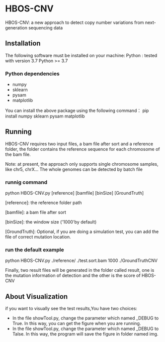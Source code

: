 # HBOS-CNV
HBOS-CNV: a new approach to detect copy number variations from next-generation sequencing data

## Installation
The following software must be installed on your machine:
Python : tested with version 3.7
Python >= 3.7

### Python dependencies
* numpy
* sklearn
* pysam
* matplotlib

You can install the above package using the following command：
pip install numpy sklearn  pysam matplotlib


## Running
HBOS-CNV requires two input files, a bam file after sort and a reference folder,
the folder contains the reference sequence for each chromosome of the bam file.

Note: at present, the approach only supports single chromosome samples, like chr5, chrX...
The whole genomes can be detected by batch file
### runnig command
python HBOS-CNV.py [reference] [bamfile] [binSize] [GroundTruth]

[reference]: the reference folder path

[bamfile]: a bam file after sort

[binSize]: the window size ('1000'by default)

[GroundTruth]: Optional, if you are doing a simulation test, you can add the file of correct mutation location.

### run the default example
python HBOS-CNV.py ./reference/ ./test.sort.bam 1000 ./GroundTruthCNV

Finally, two result files will be generated in the folder called result, one is the mutation information of detection and the other is the score of HBOS-CNV

## About Visualization
if you want to visually see the test results,You have two choices:
* In the file showTool.py, change the parameter which named _DEBUG to True. In this way, you can get the figure when you are running.
* In the file showTool.py, change the parameter which named _DEBUG to Talse. In this way, the program will save the figure in folder named img.
